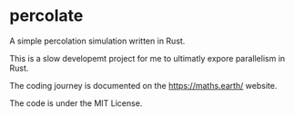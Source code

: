 # percolate
A simple percolation simulation written in Rust.

This is a slow developemt project for me to ultimatly expore parallelism in Rust.

The coding journey is documented on the https://maths.earth/ website.

The code is under the MIT License.

